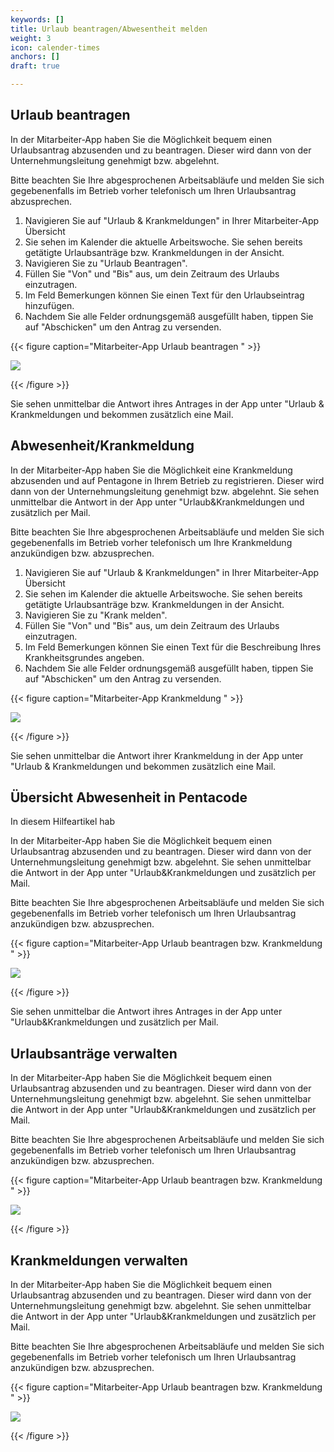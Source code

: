```yaml
---
keywords: []
title: Urlaub beantragen/Abwesentheit melden
weight: 3
icon: calender-times
anchors: []
draft: true

---
```

## Urlaub beantragen

In der Mitarbeiter-App haben Sie die Möglichkeit bequem einen Urlaubsantrag abzusenden und zu beantragen. Dieser wird dann von der Unternehmungsleitung genehmigt bzw. abgelehnt. 

Bitte beachten Sie Ihre abgesprochenen Arbeitsabläufe und melden Sie sich gegebenenfalls im Betrieb vorher telefonisch um Ihren Urlaubsantrag abzusprechen.

1. Navigieren Sie auf "Urlaub & Krankmeldungen" in Ihrer Mitarbeiter-App Übersicht
2. Sie sehen im Kalender die aktuelle Arbeitswoche. Sie sehen bereits getätigte Urlaubsanträge bzw. Krankmeldungen in der Ansicht.
3. Navigieren Sie zu "Urlaub Beantragen".
4. Füllen Sie "Von" und "Bis" aus, um dein Zeitraum des Urlaubs einzutragen.
5. Im Feld Bemerkungen können Sie einen  Text für den Urlaubseintrag hinzufügen.
6. Nachdem Sie alle Felder ordnungsgemäß ausgefüllt haben, tippen Sie auf "Abschicken" um den Antrag zu versenden.

{{< figure caption="Mitarbeiter-App Urlaub beantragen " >}}

![](/uploads/drei_handy_nebeneinander_lang_maapp_urlaub_beantragen.png)

{{< /figure >}}

Sie sehen unmittelbar die Antwort ihres Antrages in der App unter "Urlaub & Krankmeldungen und bekommen zusätzlich eine Mail.

## Abwesenheit/Krankmeldung

In der Mitarbeiter-App haben Sie die Möglichkeit  eine Krankmeldung abzusenden und auf Pentagone in Ihrem Betrieb zu registrieren. Dieser wird dann von der Unternehmungsleitung genehmigt bzw. abgelehnt. Sie sehen unmittelbar die Antwort in der App unter "Urlaub&Krankmeldungen und zusätzlich per Mail.

Bitte beachten Sie Ihre abgesprochenen Arbeitsabläufe und melden Sie sich gegebenenfalls im Betrieb vorher telefonisch um Ihre Krankmeldung anzukündigen bzw. abzusprechen.

1. Navigieren Sie auf "Urlaub & Krankmeldungen" in Ihrer Mitarbeiter-App Übersicht
2. Sie sehen im Kalender die aktuelle Arbeitswoche. Sie sehen bereits getätigte Urlaubsanträge bzw. Krankmeldungen in der Ansicht.
3. Navigieren Sie zu "Krank melden".
4. Füllen Sie "Von" und "Bis" aus, um dein Zeitraum des Urlaubs einzutragen.
5. Im Feld Bemerkungen können Sie einen  Text für die Beschreibung Ihres Krankheitsgrundes angeben.
6. Nachdem Sie alle Felder ordnungsgemäß ausgefüllt haben, tippen Sie auf "Abschicken" um den Antrag zu versenden.

{{< figure caption="Mitarbeiter-App Krankmeldung " >}}

![](/uploads/drei_handy_nebeneinander_lang_maapp_krankmeldung.png)

{{< /figure >}}

Sie sehen unmittelbar die Antwort ihrer Krankmeldung in der App unter "Urlaub & Krankmeldungen und bekommen zusätzlich eine Mail.

## Übersicht Abwesenheit in Pentacode

In diesem Hilfeartikel hab

In der Mitarbeiter-App haben Sie die Möglichkeit bequem einen Urlaubsantrag abzusenden und zu beantragen. Dieser wird dann von der Unternehmungsleitung genehmigt bzw. abgelehnt. Sie sehen unmittelbar die Antwort in der App unter "Urlaub&Krankmeldungen und zusätzlich per Mail.

Bitte beachten Sie Ihre abgesprochenen Arbeitsabläufe und melden Sie sich gegebenenfalls im Betrieb vorher telefonisch um Ihren Urlaubsantrag anzukündigen bzw. abzusprechen.

{{< figure caption="Mitarbeiter-App Urlaub beantragen bzw. Krankmeldung " >}}

![](/uploads/zwei_handy_nebeneinander_lang_maapp_ubersicht_urlaub-krank.png)

{{< /figure >}}

Sie sehen unmittelbar die Antwort ihres Antrages in der App unter "Urlaub&Krankmeldungen und zusätzlich per Mail.

## Urlaubsanträge verwalten

In der Mitarbeiter-App haben Sie die Möglichkeit bequem einen Urlaubsantrag abzusenden und zu beantragen. Dieser wird dann von der Unternehmungsleitung genehmigt bzw. abgelehnt. Sie sehen unmittelbar die Antwort in der App unter "Urlaub&Krankmeldungen und zusätzlich per Mail.

Bitte beachten Sie Ihre abgesprochenen Arbeitsabläufe und melden Sie sich gegebenenfalls im Betrieb vorher telefonisch um Ihren Urlaubsantrag anzukündigen bzw. abzusprechen.

{{< figure caption="Mitarbeiter-App Urlaub beantragen bzw. Krankmeldung " >}}

![](/uploads/zwei_handy_nebeneinander_lang_maapp_ubersicht_urlaub-krank.png)

{{< /figure >}}

## Krankmeldungen verwalten

In der Mitarbeiter-App haben Sie die Möglichkeit bequem einen Urlaubsantrag abzusenden und zu beantragen. Dieser wird dann von der Unternehmungsleitung genehmigt bzw. abgelehnt. Sie sehen unmittelbar die Antwort in der App unter "Urlaub&Krankmeldungen und zusätzlich per Mail.

Bitte beachten Sie Ihre abgesprochenen Arbeitsabläufe und melden Sie sich gegebenenfalls im Betrieb vorher telefonisch um Ihren Urlaubsantrag anzukündigen bzw. abzusprechen.

{{< figure caption="Mitarbeiter-App Urlaub beantragen bzw. Krankmeldung " >}}

![](/uploads/zwei_handy_nebeneinander_lang_maapp_ubersicht_urlaub-krank.png)

{{< /figure >}}